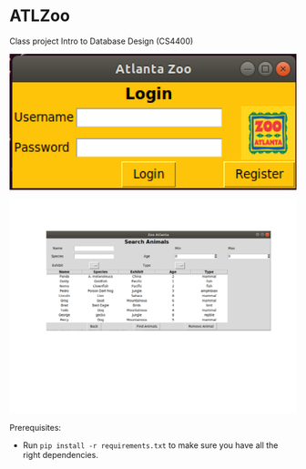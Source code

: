# ATLZoo

Class project Intro to Database Design (CS4400)


![Login Screen](ScreenShots/Login.png "Login Screen for the App")



![Searching the Database](ScreenShots/SearchAnimals.png "Searching the database")

Prerequisites:
- Run `pip install -r requirements.txt` to make sure you have all the right dependencies.


